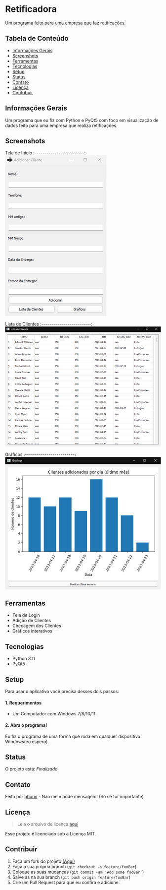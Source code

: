 # Retificadora
Um programa feito para uma empresa que faz retificações.


## Tabela de Conteúdo
* [Informações Gerais](#informações-gerais)
* [Screenshots](#screenshots)
* [Ferramentas](#ferramentas)
* [Tecnologias](#tecnologias)
* [Setup](#setup)
* [Status](#status)
* [Contato](#contato)
* [Licença](#licença)
* [Contribuir](#contribuir)


## Informações Gerais
Um programa que eu fiz com Python e PyQt5 com foco em visualização de dados feito para uma empresa que realiza retificações.

## Screenshots

Tela de Início
:-------------------------:
![HomePage](media/238640940-617207ac-1a13-4c50-9bf0-304645981021.png)


Lista de Clientes
:-------------------------:
![Lista de Clientes](media/238639982-44dacbff-b515-471b-8576-85ffa3e32ad7.png)


Gráficos
:-------------------------:
![Tela com Gráficos](media/238639374-0207591b-e188-4549-a709-81ecf31d6916.png)


## Ferramentas

* Tela de Login
* Adição de Clientes
* Checagem dos Clientes
* Gráficos interativos

## Tecnologias
* Python 3.11
* PyQt5

## Setup

Para usar o aplicativo você precisa desses dois passos:

#### 1. Requerimentos
  - Um Computador com Windows  7/8/10/11

#### 2. Abra o programa!

Eu fiz o programa de uma forma que roda em qualquer dispositivo Windows(eu espero).


## Status
O projeto está: _Finalizado_

## Contato
Feito por [phoon](https://ayo.so/phoon) - Não me mande mensagem! (Só se for importante)

## Licença
>Leia o arquivo de licença [aqui](https://github.com/phoonsz/retifica/blob/master/LICENSE.md)

Esse projeto é licenciado sob a Licença MIT.

## Contribuir

1. Faça um fork do projeto [(Aqui)](https://github.com/phoonsz/retifica)
2. Faça a sua própria branch (`git checkout -b feature/fooBar`)
3. Coloque as suas mudanças (`git commit -am 'Add some fooBar'`)
4. Salve as na sua branch (`git push origin feature/fooBar`)
5. Crie um Pull Request para que eu confira e adicione.
